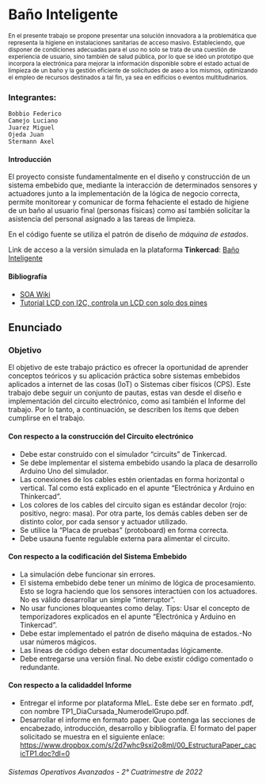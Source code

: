 # Baño Inteligente

<sup> 
En el presente trabajo se propone presentar una solución innovadora a la problemática que representa la higiene en instalaciones sanitarias de acceso masivo. Estableciendo, que disponer de condiciones adecuadas para el uso no solo se trata de una cuestión de experiencia de usuario, sino también de salud pública, por lo que se ideó un prototipo que incorpora la electrónica para mejorar la información disponible sobre el estado actual de limpieza de un baño y la gestión eficiente de solicitudes de aseo a los mismos, optimizando el empleo de recursos destinados a tal fin, ya sea en edificios o eventos multitudinarios.
</sup>

### Integrantes:
    Bobbio Federico  
    Camejo Luciano 
    Juarez Miguel 
    Ojeda Juan 
    Stermann Axel

#### Introducción
El proyecto consiste fundamentalmente en el diseño y construcción de un sistema embebido que, mediante la interacción de determinados sensores y actuadores junto a la implementación de la lógica de negocio correcta, permite monitorear y comunicar de forma fehaciente el estado de higiene de un baño al usuario final (personas físicas) como así también solicitar la asistencia del personal asignado a las tareas de limpieza.

En el código fuente se utiliza el patrón de diseño de *máquina de estados*.

Link de acceso a la versión simulada en la plataforma **Tinkercad**: [Baño Inteligente](https://www.tinkercad.com/things/cSQm86Yjjdw)

#### Bibliografía
 - [SOA Wiki](https://www.so-unlam.com.ar/wiki/index.php/PUBLICO:Portada)
 - [Tutorial LCD con I2C, controla un LCD con solo dos pines](https://naylampmechatronics.com/blog/35_tutorial-lcd-con-i2c-controla-un-lcd-con-solodos-pines.html)


## Enunciado

### Objetivo
El  objetivo  de  este  trabajo  práctico  es  ofrecer  la  oportunidad de aprender  conceptos teóricos y su aplicación práctica sobre sistemas embebidos aplicados a internet de las cosas (IoT) o Sistemas ciber físicos (CPS).
Este  trabajo  debe  seguir  un  conjunto  de  pautas,  estas  van  desde  el  diseño  e implementación del circuito electrónico, como así también el Informe del trabajo. Por lo tanto, a continuación, se describen los ítems que deben cumplirse en el trabajo.

#### Con respecto a la construcción del Circuito electrónico
  - Debe estar construido con el simulador “circuits” de Tinkercad.
  - Se debe implementar el sistema embebido usando la placa de desarrollo Arduino Uno del simulador.
  - Las conexiones de los cables estén orientadas en forma horizontal o vertical. Tal como está explicado en el apunte “Electrónica y Arduino en Thinkercad”.
  - Los colores de los cables del circuito sigan es estándar decolor (rojo: positivo, negro: masa). Por otra parte, los demás cables deben ser de distinto color, por cada sensor y actuador utilizado.
  - Se utilice la “Placa de pruebas” (protoboard) en forma correcta.
  - Debe usauna fuente regulable externa para alimentar el circuito. 
  
#### Con respecto a la codificación del Sistema Embebido
  - La simulación debe funcionar sin errores.
  - El sistema embebido debe tener un mínimo de lógica de procesamiento. Esto se logra  haciendo  que  los  sensores  interactúen  con  los  actuadores.  No  es  válido desarrollar un simple “interruptor”.
  - No   usar   funciones   bloqueantes   como   delay. Tips: Usar   el   concepto   de temporizadores explicados en el apunte “Electrónica y Arduino en Tinkercad”.
  - Debe estar implementado el patrón de diseño máquina de estados.-No usar números mágicos.
  - Las líneas de código deben estar documentadas lógicamente.
  - Debe  entregarse  una  versión  final.  No  debe  existir  código  comentado  o redundante. 

#### Con respecto a la calidaddel Informe
  - Entregar  el  informe por  plataforma  MIeL.  Este  debe  ser  en formato  .pdf,  con nombre TP1_DiaCursada_NumerodelGrupo.pdf.
  - Desarrollar  el  informe  en  formato  paper.  Que  contenga  las  secciones  de encabezado,   introducción,   desarrollo   y   bibliografía.   El   formato   del   paper solicitado se muestra en el siguiente enlace:
    https://www.dropbox.com/s/2d7whc9sxi2o8ml/00_EstructuraPaper_cacicTP1.doc?dl=0


###### Sistemas Operativos Avanzados - 2° Cuatrimestre de 2022
